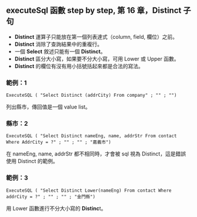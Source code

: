 executeSql 函數 step by step, 第 16 章，Distinct 子句
----------------------------------------------

*   **Distinct** 運算子只能放在第一個列表達式（column, field, 欄位）之前。
*   **Distinct** 消除了查詢結果中的重複行。
*   一個 **Select** 敘述只能有一個 **Distinct**。
*   **Distinct** 區分大小寫，如果要不分大小寫，可用 Lower 或 Upper 函數。
*   **Distinct** 的欄位有沒有用小括號括起來都是合法的寫法。

### 範例：1

    ExecuteSQL ( "Select Distinct (addrCity) From company" ; "" ; "")

列出縣市，傳回值是一個 value list。

### 縣市：2

    ExecuteSQL ( "Select Distinct nameEng, name, addrStr From contact Where AddrCity = ?" ; "" ; "" ; "嘉義市")

在 nameEng, name, addrStr 都不相同時，才會被 sql 視為 Distinct，這是錯誤使用 Distinct 的範例。

### 範例：3

    ExecuteSQL ( "Select Distinct Lower(nameEng) From contact Where addrCity = ?" ; "" ; "" ; "金門縣")

用 Lower 函數進行不分大小寫的 **Distinc**t。